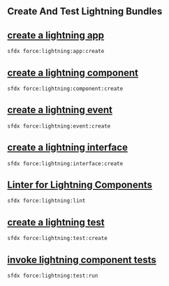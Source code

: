 ## Create And Test Lightning Bundles



## [create a lightning app](./createalightningapp.md)

 ``` sfdx force:lightning:app:create ```  

## [create a lightning component](./createalightningcomponent.md)

 ``` sfdx force:lightning:component:create ```  

## [create a lightning event](./createalightningevent.md)

 ``` sfdx force:lightning:event:create ```  

## [create a lightning interface](./createalightninginterface.md)

 ``` sfdx force:lightning:interface:create ```  

## [Linter for Lightning Components](./LinterforLightningComponents.md)

 ``` sfdx force:lightning:lint ```  

## [create a lightning test](./createalightningtest.md)

 ``` sfdx force:lightning:test:create ```  

## [invoke lightning component tests](./invokelightningcomponenttests.md)

 ``` sfdx force:lightning:test:run ```  

